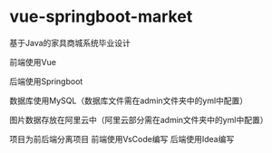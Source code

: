 # vue-springboot-market

基于Java的家具商城系统毕业设计

前端使用Vue

后端使用Springboot

数据库使用MySQL（数据库文件需在admin文件夹中的yml中配置）

图片数据存放在阿里云中（阿里云部分需在admin文件夹中的yml中配置）

项目为前后端分离项目 前端使用VsCode编写 后端使用Idea编写
